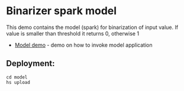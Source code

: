 # Binarizer spark model 

This demo contains the model (spark) for binarization of input value. If value is smaller than threshold it returns 0, otherwise 1


- [Model demo](demo/Binarizer_demo.ipynb) - demo on how to invoke model application

## Deployment:

```commandline
cd model
hs upload
```

